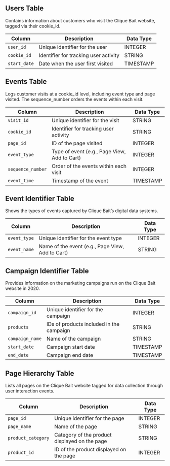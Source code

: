 ## Users Table ##

Contains information about customers who visit the Clique Bait website, tagged via their cookie_id.

| Column      | Description                                 | Data Type  |
|-------------|---------------------------------------------|------------|
| `user_id`   | Unique identifier for the user              | INTEGER    |
| `cookie_id` | Identifier for tracking user activity       | STRING     |
| `start_date`| Date when the user first visited            | TIMESTAMP  |


## Events Table

Logs customer visits at a cookie_id level, including event type and page visited. The sequence_number orders the events within each visit.

| Column           | Description                                                | Data Type  |
|------------------|------------------------------------------------------------|------------|
| `visit_id`       | Unique identifier for the visit                            | STRING     |
| `cookie_id`      | Identifier for tracking user activity                      | STRING     |
| `page_id`        | ID of the page visited                                     | INTEGER    |
| `event_type`     | Type of event (e.g., Page View, Add to Cart)               | INTEGER    |
| `sequence_number`| Order of the events within each visit                      | INTEGER    |
| `event_time`     | Timestamp of the event                                     | TIMESTAMP  |


## Event Identifier Table

Shows the types of events captured by Clique Bait’s digital data systems.

| Column       | Description                                | Data Type  |
|--------------|--------------------------------------------|------------|
| `event_type` | Unique identifier for the event type       | INTEGER    |
| `event_name` | Name of the event (e.g., Page View, Add to Cart) | STRING     |


## Campaign Identifier Table

Provides information on the marketing campaigns run on the Clique Bait website in 2020.


| Column         | Description                                 | Data Type  |
|----------------|---------------------------------------------|------------|
| `campaign_id`  | Unique identifier for the campaign          | INTEGER    |
| `products`     | IDs of products included in the campaign    | STRING     |
| `campaign_name`| Name of the campaign                        | STRING     |
| `start_date`   | Campaign start date                         | TIMESTAMP  |
| `end_date`     | Campaign end date                           | TIMESTAMP  |


## Page Hierarchy Table

Lists all pages on the Clique Bait website tagged for data collection through user interaction events.


| Column            | Description                                  | Data Type  |
|-------------------|----------------------------------------------|------------|
| `page_id`         | Unique identifier for the page               | INTEGER    |
| `page_name`       | Name of the page                             | STRING     |
| `product_category`| Category of the product displayed on the page| STRING     |
| `product_id`      | ID of the product displayed on the page      | INTEGER    |
